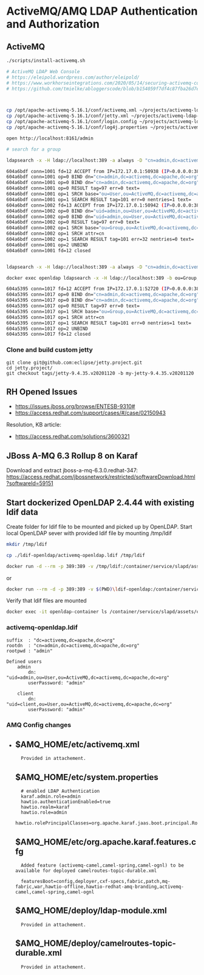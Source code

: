 # ActiveMQ/AMQ LDAP Authentication and Authorization

## ActiveMQ

```bash
./scripts/install-activemq.sh

# ActiveMQ LDAP Web Console
# https://eleipold.wordpress.com/author/eleipold/ 
# https://www.workhorseintegrations.com/2020/05/14/securing-activemq-console-with-ldap/
# https://github.com/tmielke/abloggerscode/blob/b154059f7df4c87fba26d7e65ad1dbb374a713c3/Articles/Blog/AMQJettyLDAP/jetty.xml



cp /opt/apache-activemq-5.16.1/conf/activemq.xml ~/projects/activemq-ldap-authorization/conf
cp /opt/apache-activemq-5.16.1/conf/jetty.xml ~/projects/activemq-ldap-authorization/conf
cp /opt/apache-activemq-5.16.1/conf/login.config ~/projects/activemq-ldap-authorization/conf
cp /opt/apache-activemq-5.16.1/conf/log4j.properties ~/projects/activemq-ldap-authorization/conf

open http://localhost:8161/admin

# search for a group 

ldapsearch -x -H ldap://localhost:389 -a always -D "cn=admin,dc=activemq,dc=apache,dc=org" -w admin -b "ou=Group,ou=ActiveMQ,dc=activemq,dc=apache,dc=org" -s sub "(&(objectClass=groupOfNames)(member=uid=admin,ou=user,ou=activemq,dc=activemq,dc=apache,dc=org))"  cn

604a6bdf conn=1001 fd=12 ACCEPT from IP=172.17.0.1:50938 (IP=0.0.0.0:389)
604a6bdf conn=1001 op=0 BIND dn="cn=admin,dc=activemq,dc=apache,dc=org" method=128
604a6bdf conn=1001 op=0 BIND dn="cn=admin,dc=activemq,dc=apache,dc=org" mech=SIMPLE ssf=0
604a6bdf conn=1001 op=0 RESULT tag=97 err=0 text=
604a6bdf conn=1001 op=1 SRCH base="ou=User,ou=ActiveMQ,dc=activemq,dc=apache,dc=org" scope=2 deref=3 filter="(&(objectClass=uidObject)(uid=admin))"
604a6bdf conn=1001 op=1 SEARCH RESULT tag=101 err=0 nentries=1 text=
604a6bdf conn=1002 fd=13 ACCEPT from IP=172.17.0.1:50942 (IP=0.0.0.0:389)
604a6bdf conn=1002 op=0 BIND dn="uid=admin,ou=User,ou=ActiveMQ,dc=activemq,dc=apache,dc=org" method=128
604a6bdf conn=1002 op=0 BIND dn="uid=admin,ou=User,ou=ActiveMQ,dc=activemq,dc=apache,dc=org" mech=SIMPLE ssf=0
604a6bdf conn=1002 op=0 RESULT tag=97 err=0 text=
604a6bdf conn=1002 op=1 SRCH base="ou=Group,ou=ActiveMQ,dc=activemq,dc=apache,dc=org" scope=2 deref=3 filter="(&(objectClass=groupOfNames)(member=uid=admin,ou=user,ou=activemq,dc=activemq,dc=apache,dc=org))"
604a6bdf conn=1002 op=1 SRCH attr=cn
604a6bdf conn=1002 op=1 SEARCH RESULT tag=101 err=32 nentries=0 text=
604a6bdf conn=1001 op=2 UNBIND
604a6bdf conn=1001 fd=12 closed


ldapsearch -x -H ldap://localhost:389 -a always -D "cn=admin,dc=activemq,dc=apache,dc=org" -w admin -b "ou=Group,ou=ActiveMQ,dc=activemq,dc=apache,dc=org" -s sub "(&(objectClass=groupOfNames)(member:=uid=admin))" cn

docker exec openldap ldapsearch -x -H ldap://localhost:389 -b ou=Group,ou=ActiveMQ,dc=activemq,dc=apache,dc=org -s sub "(&(objectClass=groupOfNames)(member:=uid=admin))" -D "cn=admin,dc=activemq,dc=apache,dc=org" -w admin cn

604a5395 conn=1017 fd=12 ACCEPT from IP=172.17.0.1:52720 (IP=0.0.0.0:389)
604a5395 conn=1017 op=0 BIND dn="cn=admin,dc=activemq,dc=apache,dc=org" method=128
604a5395 conn=1017 op=0 BIND dn="cn=admin,dc=activemq,dc=apache,dc=org" mech=SIMPLE ssf=0
604a5395 conn=1017 op=0 RESULT tag=97 err=0 text=
604a5395 conn=1017 op=1 SRCH base="ou=Group,ou=ActiveMQ,dc=activemq,dc=apache,dc=org" scope=2 deref=3 filter="(&(objectClass=groupOfNames)(member:=uid=admin))"
604a5395 conn=1017 op=1 SRCH attr=cn
604a5395 conn=1017 op=1 SEARCH RESULT tag=101 err=0 nentries=1 text=
604a5395 conn=1017 op=2 UNBIND
604a5395 conn=1017 fd=12 closed


```

### Clone and build custom jetty

```shell
git clone git@github.com:eclipse/jetty.project.git
cd jetty.project/
git checkout tags/jetty-9.4.35.v20201120 -b my-jetty-9.4.35.v20201120

```

## RH Opened Issues

* https://issues.jboss.org/browse/ENTESB-9310#
* https://access.redhat.com/support/cases/#/case/02150943

Resolution, KB article:

* https://access.redhat.com/solutions/3600321

## JBoss A-MQ 6.3 Rollup 8 on Karaf

Download and extract jboss-a-mq-6.3.0.redhat-347: https://access.redhat.com/jbossnetwork/restricted/softwareDownload.html?softwareId=59151

## Start dockerized OpenLDAP 2.4.44 with existing ldif data

Create folder for ldif file to be mounted and picked up by OpenLDAP. Start local OpenLDAP sever with provided ldif file by mounting /tmp/ldif

```bash
mkdir /tmp/ldif

cp ./ldif-openldap/activemq-openldap.ldif /tmp/ldif

docker run -d --rm -p 389:389 -v /tmp/ldif:/container/service/slapd/assets/config/bootstrap/ldif/custom -e LDAP_DOMAIN=activemq.apache.org -e LDAP_ORGANISATION="Apache ActiveMQ Test Org" -e LDAP_ROOTPASS=admin --name openldap-container osixia/openldap:1.5.0 --copy-service
```

or

```bash
docker run --rm -d -p 389:389 -v $(PWD)\ldif-openldap:/container/service/slapd/assets/config/bootstrap/ldif/custom -e LDAP_DOMAIN=activemq.apache.org -e LDAP_ORGANISATION="Apache ActiveMQ Test Org" -e LDAP_ROOTPASS=admin --name openldap-container osixia/openldap:1.5.0 --copy-service
```

Verify that ldif files are mounted

```bash
docker exec -it openldap-container ls /container/service/slapd/assets/config/bootstrap/ldif/custom
```
	
### activemq-openldap.ldif

```text
suffix	: "dc=activemq,dc=apache,dc=org"
rootdn	: "cn=admin,dc=activemq,dc=apache,dc=org"
rootpwd	: "admin"

Defined users 
	admin
		dn: "uid=admin,ou=User,ou=ActiveMQ,dc=activemq,dc=apache,dc=org"
		userPassword: "admin"

	client
		dn: "uid=client,ou=User,ou=ActiveMQ,dc=activemq,dc=apache,dc=org"
		userPassword: "admin"
```

### AMQ Config changes
-	
	$AMQ_HOME/etc/activemq.xml 
	-
		
		Provided in attachement.
	
	$AMQ_HOME/etc/system.properties
	-
		# enabled LDAP Authentication
		karaf.admin.role=admin
		hawtio.authenticationEnabled=true
		hawtio.realm=karaf
		hawtio.role=admin
		hawtio.rolePrincipalClasses=org.apache.karaf.jaas.boot.principal.RolePrincipal,org.apache.karaf.jaas.modules.RolePrincipal,org.apache.karaf.jaas.boot.principal.GroupPrincipal
		
	$AMQ_HOME/etc/org.apache.karaf.features.cfg
	-
		Added feature (activemq-camel,camel-spring,camel-ognl) to be available for deployed camelroutes-topic-durable.xml
		
		featuresBoot=config,deployer,cxf-specs,fabric,patch,mq-fabric,war,hawtio-offline,hawtio-redhat-amq-branding,activemq-camel,camel-spring,camel-ognl
	
	
	$AMQ_HOME/deploy/ldap-module.xml
	-
		Provided in attachement.	

	$AMQ_HOME/deploy/camelroutes-topic-durable.xml
	-
	
		Provided in attachement.

